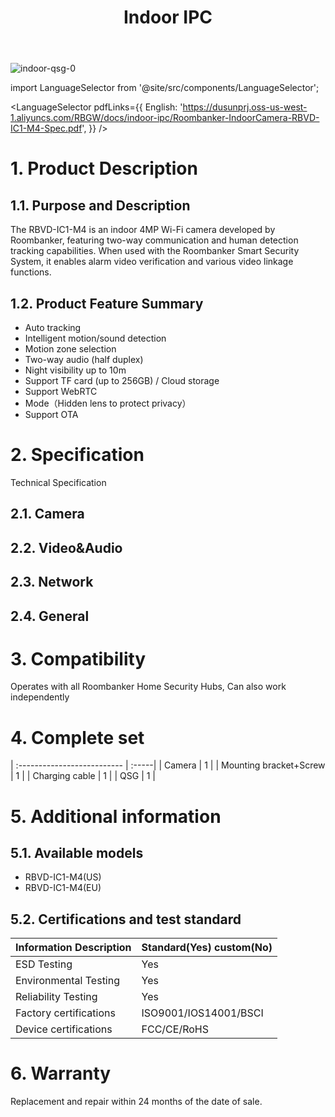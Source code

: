 ﻿---
description: Roombanker Indoor IPC.
title: Indoor IPC
tags:
- Indoor IPC spec
---

![indoor-qsg-0](https://dusunprj.oss-us-west-1.aliyuncs.com/RBGW/pic/indoor-ipc/spec/indoor-spec-1.png)

import LanguageSelector from '@site/src/components/LanguageSelector';

<LanguageSelector pdfLinks={{
  English: 'https://dusunprj.oss-us-west-1.aliyuncs.com/RBGW/docs/indoor-ipc/Roombanker-IndoorCamera-RBVD-IC1-M4-Spec.pdf',
}} />

# 1. Product Description
## 1.1. Purpose and Description
The RBVD-IC1-M4 is an indoor 4MP Wi-Fi camera developed by Roombanker, featuring two-way communication and human detection tracking capabilities. When used with the Roombanker Smart Security System, it enables alarm video verification and various video linkage functions.

## 1.2. Product Feature Summary

- Auto tracking
- Intelligent motion/sound detection
- Motion zone selection
- Two-way audio (half duplex)
- Night visibility up to 10m
- Support TF card (up to 256GB) / Cloud storage
- Support WebRTC
- Mode（Hidden lens to protect privacy）
- Support OTA

# 2. Specification
Technical Specification
## 2.1. Camera
## 2.2. Video&Audio
## 2.3. Network
## 2.4. General

# 3. Compatibility
Operates with all Roombanker Home Security Hubs, Can also work independently

# 4. Complete set

| :-------------------------- | :-----|
| Camera                      | 1     |
| Mounting bracket+Screw      | 1     |
| Charging cable              | 1     |
| QSG                         | 1     |


# 5. Additional information
## 5.1. Available models
- RBVD-IC1-M4(US)
- RBVD-IC1-M4(EU)

## 5.2. Certifications and test standard

| Information Description        | Standard(Yes) custom(No)    |
| :----------------------------- | :---------------------------|
| ESD Testing                    | Yes                         |
| Environmental Testing          | Yes                         |
| Reliability Testing            | Yes                         | 
| Factory certifications         | ISO9001/IOS14001/BSCI       |
| Device certifications          | FCC/CE/RoHS                 |

# 6. Warranty
Replacement and repair within 24 months of the date of sale. 

